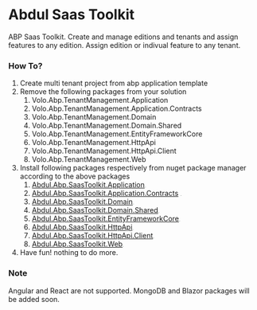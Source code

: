 # Abdul Saas Toolkit
ABP Saas Toolkit. Create and manage editions and tenants and assign features to any edition. Assign edition or indivual feature to any tenant.

### How To?

1. Create multi tenant project from abp application template
2. Remove the following packages from your solution
   1. Volo.Abp.TenantManagement.Application
   2. Volo.Abp.TenantManagement.Application.Contracts
   3. Volo.Abp.TenantManagement.Domain
   4. Volo.Abp.TenantManagement.Domain.Shared
   5. Volo.Abp.TenantManagement.EntityFrameworkCore
   6. Volo.Abp.TenantManagement.HttpApi
   7. Volo.Abp.TenantManagement.HttpApi.Client
   8. Volo.Abp.TenantManagement.Web
3. Install following packages respectively from nuget package manager according to the above packages
   1. [Abdul.Abp.SaasToolkit.Application](https://www.nuget.org/packages/Abdul.Abp.SaasToolkit.Application/)<img src="C:\Users\muhammad.rauf\source\github\AbpSaasToolkit\nuget-icon.png" alt="Nuget" style="zoom:5%;" />
   2. [Abdul.Abp.SaasToolkit.Application.Contracts](https://www.nuget.org/packages/Abdul.Abp.SaasToolkit.Application.Contracts/) <img src="C:\Users\muhammad.rauf\source\github\AbpSaasToolkit\nuget-icon.png" style="zoom:5%;" alt="Nuget" />
   3. [Abdul.Abp.SaasToolkit.Domain<img src="C:\Users\muhammad.rauf\source\github\AbpSaasToolkit\nuget-icon.png" style="zoom:5%;" alt="Nuget" />](https://www.nuget.org/packages/Abdul.Abp.SaasToolkit.Domain/)
   4. [Abdul.Abp.SaasToolkit.Domain.Shared](https://www.nuget.org/packages/Abdul.Abp.SaasToolkit.Domain.Shared/)<img src="C:\Users\muhammad.rauf\source\github\AbpSaasToolkit\nuget-icon.png" style="zoom:5%;" alt="Nuget" />
   5. [Abdul.Abp.SaasToolkit.EntityFrameworkCore<img src="C:\Users\muhammad.rauf\source\github\AbpSaasToolkit\nuget-icon.png" style="zoom:5%;" alt="Nuget" />](https://www.nuget.org/packages/Abdul.Abp.SaasToolkit.EntityFrameworkCore/)
   6. [Abdul.Abp.SaasToolkit.HttpApi<img src="C:\Users\muhammad.rauf\source\github\AbpSaasToolkit\nuget-icon.png" style="zoom:5%;" alt="Nuget" />](https://www.nuget.org/packages/Abdul.Abp.SaasToolkit.HttpApi/)
   7. [Abdul.Abp.SaasToolkit.HttpApi.Client<img src="C:\Users\muhammad.rauf\source\github\AbpSaasToolkit\nuget-icon.png" style="zoom:5%;" alt="Nuget" />](https://www.nuget.org/packages/Abdul.Abp.SaasToolkit.HttpApi.Client/)
   8. [Abdul.Abp.SaasToolkit.Web<img src="C:\Users\muhammad.rauf\source\github\AbpSaasToolkit\nuget-icon.png" style="zoom:5%;" alt="Nuget" />](https://www.nuget.org/packages/Abdul.Abp.SaasToolkit.Web/)
4. Have fun! nothing to do more.

### Note

Angular and React are not supported.  MongoDB and Blazor packages will be added soon.

